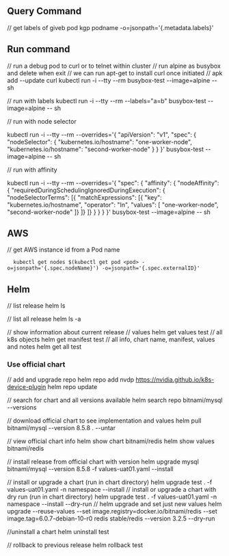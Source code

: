 ## Query Command

// get labels of giveb pod
kgp podname -o=jsonpath='{.metadata.labels}'

## Run command

// run a debug pod to curl or to telnet within cluster
// run alpine as busybox and delete when exit
// we can run apt-get to install curl once initiated
// apk add --update curl 
kubectl run -i --tty --rm busybox-test --image=alpine -- sh

// run with labels
kubectl run -i --tty --rm --labels="a=b" busybox-test --image=alpine -- sh

// run with node selector

kubectl run -i --tty --rm --overrides='{ "apiVersion": "v1", "spec": { "nodeSelector": { "kubernetes.io/hostname": "one-worker-node", "kubernetes.io/hostname": "second-worker-node" } } }' busybox-test --image=alpine -- sh

// run with affinity

kubectl run -i --tty --rm --overrides='{ "spec": { "affinity": { "nodeAffinity": { "requiredDuringSchedulingIgnoredDuringExecution": { "nodeSelectorTerms": [{ "matchExpressions": [{ "key": "kubernetes.io/hostname",  "operator": "In", "values": [ "one-worker-node", "second-worker-node" ]} ]} ]} } } } }' busybox-test --image=alpine -- sh

## AWS

// get AWS instance id from a Pod name

```
  kubectl get nodes $(kubectl get pod <pod> -o=jsonpath='{.spec.nodeName}') -o=jsonpath='{.spec.externalID}'
```


## Helm

// list release
helm ls 

// list all release
helm ls -a

// show information about current release
// values
helm get values test
// all k8s objects
helm get manifest test
// all info, chart name, manifest, values and notes
helm get all test

### Use official chart

// add and upgrade repo
helm repo add nvdp https://nvidia.github.io/k8s-device-plugin
helm repo update

// search  for chart and all versions available
helm search repo bitnami/mysql --versions

// download official chart to see implementation and values
helm pull bitnami/mysql --version 8.5.8 . --untar

// view official chart info
helm show chart bitnami/redis
helm show values bitnami/redis


// install release from official chart with version
helm upgrade mysql bitnami/mysql --version 8.5.8 -f values-uat01.yaml --install

// install or upgrade a chart (run in chart directory)
helm upgrade test . -f values-uat01.yaml -n namespace --install
// install or upgrade a chart with dry run (run in chart directory)
helm upgrade test . -f values-uat01.yaml -n namespace --install --dry-run
// helm upgrade and set just new values
helm upgrade --reuse-values --set image.registry=docker.io/bitnami/redis --set image.tag=6.0.7-debian-10-r0  redis stable/redis --version 3.2.5  --dry-run

//uninstall a chart
helm uninstall test

// rollback to previous release
helm rollback test